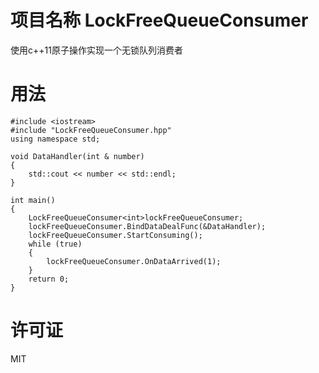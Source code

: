 # 项目名称 LockFreeQueueConsumer
使用c++11原子操作实现一个无锁队列消费者

# 用法
```
#include <iostream>
#include "LockFreeQueueConsumer.hpp"
using namespace std;

void DataHandler(int & number)
{
	std::cout << number << std::endl;
}

int main()
{
	LockFreeQueueConsumer<int>lockFreeQueueConsumer;
	lockFreeQueueConsumer.BindDataDealFunc(&DataHandler);
	lockFreeQueueConsumer.StartConsuming();
	while (true) 
	{
		lockFreeQueueConsumer.OnDataArrived(1);
	}
	return 0;
}
```
# 许可证
MIT

